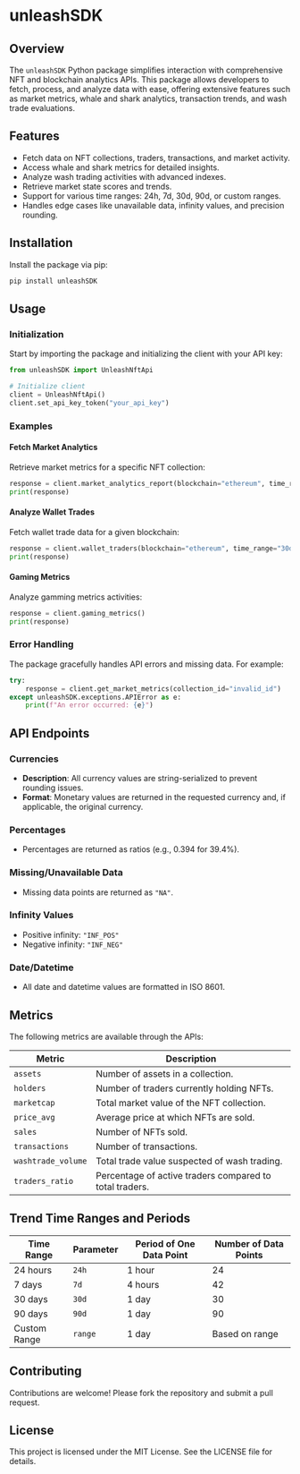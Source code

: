 # unleashSDK

## Overview

The `unleashSDK` Python package simplifies interaction with comprehensive NFT and blockchain analytics APIs. This package allows developers to fetch, process, and analyze data with ease, offering extensive features such as market metrics, whale and shark analytics, transaction trends, and wash trade evaluations.

## Features

- Fetch data on NFT collections, traders, transactions, and market activity.
- Access whale and shark metrics for detailed insights.
- Analyze wash trading activities with advanced indexes.
- Retrieve market state scores and trends.
- Support for various time ranges: 24h, 7d, 30d, 90d, or custom ranges.
- Handles edge cases like unavailable data, infinity values, and precision rounding.

## Installation

Install the package via pip:

```bash
pip install unleashSDK
```

## Usage

### Initialization

Start by importing the package and initializing the client with your API key:

```python
from unleashSDK import UnleashNftApi

# Initialize client
client = UnleashNftApi()
client.set_api_key_token("your_api_key")
```

### Examples

#### Fetch Market Analytics

Retrieve market metrics for a specific NFT collection:

```python
response = client.market_analytics_report(blockchain="ethereum", time_range="7d")
print(response)
```

#### Analyze Wallet Trades

Fetch wallet trade data for a given blockchain:

```python
response = client.wallet_traders(blockchain="ethereum", time_range="30d")
print(response)
```

#### Gaming Metrics

Analyze gamming metrics activities:

```python
response = client.gaming_metrics()
print(response)
```

### Error Handling

The package gracefully handles API errors and missing data. For example:

```python
try:
    response = client.get_market_metrics(collection_id="invalid_id")
except unleashSDK.exceptions.APIError as e:
    print(f"An error occurred: {e}")
```

## API Endpoints

### Currencies
- **Description**: All currency values are string-serialized to prevent rounding issues.
- **Format**: Monetary values are returned in the requested currency and, if applicable, the original currency.

### Percentages
- Percentages are returned as ratios (e.g., 0.394 for 39.4%).

### Missing/Unavailable Data
- Missing data points are returned as `"NA"`.

### Infinity Values
- Positive infinity: `"INF_POS"`
- Negative infinity: `"INF_NEG"`

### Date/Datetime
- All date and datetime values are formatted in ISO 8601.

## Metrics

The following metrics are available through the APIs:

| Metric                    | Description                                                                 |
|---------------------------|-----------------------------------------------------------------------------|
| `assets`                  | Number of assets in a collection.                                          |
| `holders`                 | Number of traders currently holding NFTs.                                 |
| `marketcap`               | Total market value of the NFT collection.                                 |
| `price_avg`               | Average price at which NFTs are sold.                                     |
| `sales`                   | Number of NFTs sold.                                                      |
| `transactions`            | Number of transactions.                                                   |
| `washtrade_volume`        | Total trade value suspected of wash trading.                              |
| `traders_ratio`           | Percentage of active traders compared to total traders.                   |

## Trend Time Ranges and Periods

| Time Range  | Parameter | Period of One Data Point | Number of Data Points |
|-------------|-----------|--------------------------|-----------------------|
| 24 hours    | `24h`     | 1 hour                   | 24                    |
| 7 days      | `7d`      | 4 hours                  | 42                    |
| 30 days     | `30d`     | 1 day                    | 30                    |
| 90 days     | `90d`     | 1 day                    | 90                    |
| Custom Range| `range`   | 1 day                    | Based on range        |

## Contributing

Contributions are welcome! Please fork the repository and submit a pull request.

## License

This project is licensed under the MIT License. See the LICENSE file for details.
